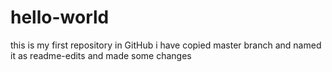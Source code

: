 # hello-world
this is my first repository in GitHub 
i have copied master branch and named it as readme-edits and made some changes
